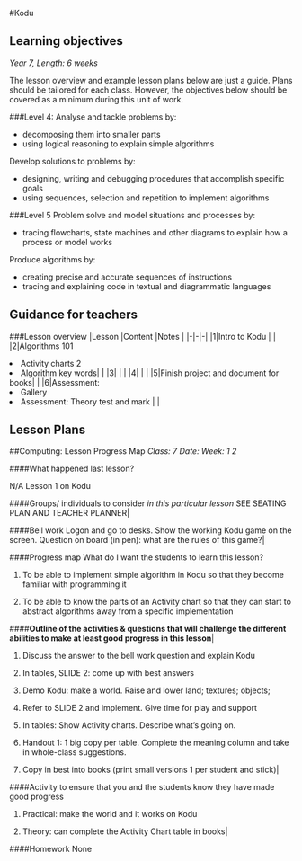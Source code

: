 #Kodu

## Learning objectives 

_Year 7, Length: 6 weeks_

The lesson overview and example lesson plans below are just a guide. Plans should be tailored for each class.  However, the objectives below should be covered as a minimum during this unit of work.

###Level 4:
Analyse and tackle problems by:

- decomposing them into smaller parts 
- using logical reasoning to explain simple algorithms

Develop solutions to problems by:

- designing, writing and debugging procedures that accomplish specific goals
- using sequences, selection and repetition to implement algorithms

###Level 5
Problem solve and model situations and processes by:

- tracing flowcharts, state machines and other diagrams to explain how a process or model works

Produce algorithms by: 

- creating precise and accurate sequences of instructions
- tracing and explaining code in textual and diagrammatic languages

## Guidance for teachers #

###Lesson overview
|Lesson    		|Content			|Notes			|
|-|-|-|
|1|Intro to Kodu | |
|2|Algorithms 101 <li> Activity charts 2 <li>Algorithm key words| |
|3| | |
|4| | |
|5|Finish project and document for books| |
|6|Assessment:<li> Gallery <li> Assessment: Theory test and mark | |


## Lesson Plans 

##Computing: Lesson Progress Map
_Class: 7    Date:	Week:     1      2_ 		

####What happened last lesson?

N/A Lesson 1 on Kodu

####Groups/ individuals to consider _in this particular lesson_
SEE SEATING PLAN AND TEACHER PLANNER|

####Bell work
Logon and go to desks. Show the working Kodu game on the screen. Question on board (in pen): what are the rules of this game?|

####Progress map
What do I want the students to learn this lesson? 

1.	To be able to implement simple algorithm in Kodu so that they become familiar with programming it

2.	To be able to know the parts of an Activity chart so that they can start to abstract algorithms away from a specific implementation

####**Outline of the activities & questions that will challenge the different abilities to make at least good progress in this lesson**|

1.	Discuss the answer to the bell work question and explain Kodu

2.	In tables, SLIDE 2: come up with best answers

3.	Demo Kodu: make a world. Raise and lower land; textures; objects;

4.	Refer to SLIDE 2 and implement. Give time for play and support

5.	In tables: Show Activity charts. Describe what’s going on.

6.	Handout 1: 1 big copy per table. Complete the meaning column and take in whole-class suggestions.

7.	Copy in best into books (print small versions 1 per student and stick)|

####Activity to ensure that you and the students know they have made good progress

1.	Practical: make the world and it works on Kodu

2.	Theory: can complete the Activity Chart table in books|

####Homework
None
